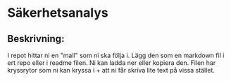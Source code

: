 # Säkerhetsanalys

## Beskrivning:
I repot hittar ni en "mall" som ni ska följa i. Lägg den som en markdown fil i ert repo eller i readme filen. Ni kan ladda ner eller kopiera den.
Filen har kryssrytor som ni kan kryssa i + att ni får skriva lite text på vissa stället.
